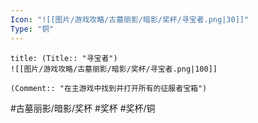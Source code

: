 ```yaml
---
Icon: "![[图片/游戏攻略/古墓丽影/暗影/奖杯/寻宝者.png|30]]"
Type: "铜"
---
```

```ad-common-bronze-trophy
title: (Title:: "寻宝者")
![[图片/游戏攻略/古墓丽影/暗影/奖杯/寻宝者.png|100]]

(Comment:: "在主游戏中找到并打开所有的征服者宝箱")
```

#古墓丽影/暗影/奖杯 #奖杯 #奖杯/铜
